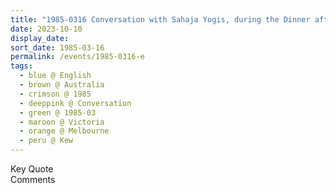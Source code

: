 ```yaml
---
title: "1985-0316 Conversation with Sahaja Yogis, during the Dinner after Marriages Ceremony, Tent, Back Garden, Āśhram, 1267 Burke Road, Kew, Melbourne, Victoria, Australia"
date: 2023-10-10
display_date: 
sort_date: 1985-03-16
permalink: /events/1985-0316-e
tags:
  - blue @ English
  - brown @ Australia
  - crimson @ 1985
  - deeppink @ Conversation
  - green @ 1985-03
  - maroon @ Victoria
  - orange @ Melbourne
  - peru @ Kew
---
```


<wave-list>
  <list-title color="green" width="75">Key Quote</list-title>
  <list-item color="BlanchedAlmond"  width="200"></list-item>
  <list-item color="Lavender"></list-item>
  <list-item color="BlanchedAlmond"></list-item>
</wave-list>

<br>

<wave-list>
  <list-title color="green" width="75">Comments</list-title>
  <list-item color="BlanchedAlmond"  width="200"></list-item>
  <list-item color="Lavender"></list-item>
  <list-item color="BlanchedAlmond"></list-item>
</wave-list>